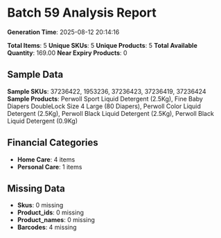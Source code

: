 # Batch 59 Analysis Report

**Generation Time**: 2025-08-12 20:14:16

**Total Items**: 5
**Unique SKUs**: 5
**Unique Products**: 5
**Total Available Quantity**: 169.00
**Near Expiry Products**: 0

## Sample Data
**Sample SKUs**: 37236422, 1953236, 37236423, 37236419, 37236424
**Sample Products**: Perwoll Sport Liquid Detergent (2.5Kg), Fine Baby Diapers DoubleLock Size 4 Large (80 Diapers), Perwoll Color Liquid Detergent (2.5Kg), Perwoll Black Liquid Detergent (2.5Kg), Perwoll Black Liquid Detergent (0.9Kg)

## Financial Categories
- **Home Care**: 4 items
- **Personal Care**: 1 items

## Missing Data
- **Skus**: 0 missing
- **Product_ids**: 0 missing
- **Product_names**: 0 missing
- **Barcodes**: 4 missing
